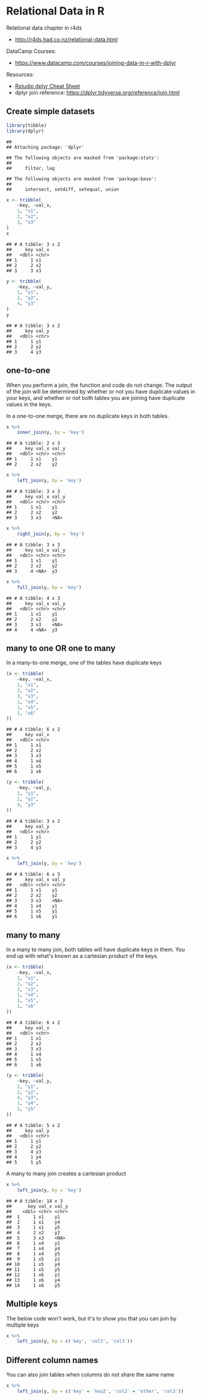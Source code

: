 # Relational Data in R

Relational data chapter in r4ds

- http://r4ds.had.co.nz/relational-data.html

DataCamp Courses:

- https://www.datacamp.com/courses/joining-data-in-r-with-dplyr


Resources:

- [Rstudio dplyr Cheat Sheet](https://github.com/rstudio/cheatsheets/raw/master/data-transformation.pdf)
- dplyr join reference: https://dplyr.tidyverse.org/reference/join.html


## Create simple datasets


```r
library(tibble)
library(dplyr)
```

```
## 
## Attaching package: 'dplyr'
```

```
## The following objects are masked from 'package:stats':
## 
##     filter, lag
```

```
## The following objects are masked from 'package:base':
## 
##     intersect, setdiff, setequal, union
```


```r
x <- tribble(
    ~key, ~val_x,
    1, "x1",
    2, "x2",
    3, "x3"
)
x
```

```
## # A tibble: 3 x 2
##     key val_x
##   <dbl> <chr>
## 1     1 x1   
## 2     2 x2   
## 3     3 x3
```


```r
y <- tribble(
    ~key, ~val_y,
    1, "y1",
    2, "y2",
    4, "y3"
)
y
```

```
## # A tibble: 3 x 2
##     key val_y
##   <dbl> <chr>
## 1     1 y1   
## 2     2 y2   
## 3     4 y3
```

## one-to-one

When you perform a join, the function and code do not change.
The output of the join will be determined by whether or not you have duplicate values in your keys,
and whether or not both tables you are joining have duplicate values in the keys.

In a one-to-one merge, there are no duplicate keys in both tables.



```r
x %>% 
    inner_join(y, by = 'key')
```

```
## # A tibble: 2 x 3
##     key val_x val_y
##   <dbl> <chr> <chr>
## 1     1 x1    y1   
## 2     2 x2    y2
```



```r
x %>% 
    left_join(y, by = 'key')
```

```
## # A tibble: 3 x 3
##     key val_x val_y
##   <dbl> <chr> <chr>
## 1     1 x1    y1   
## 2     2 x2    y2   
## 3     3 x3    <NA>
```


```r
x %>% 
    right_join(y, by = 'key')
```

```
## # A tibble: 3 x 3
##     key val_x val_y
##   <dbl> <chr> <chr>
## 1     1 x1    y1   
## 2     2 x2    y2   
## 3     4 <NA>  y3
```


```r
x %>% 
    full_join(y, by = 'key')
```

```
## # A tibble: 4 x 3
##     key val_x val_y
##   <dbl> <chr> <chr>
## 1     1 x1    y1   
## 2     2 x2    y2   
## 3     3 x3    <NA> 
## 4     4 <NA>  y3
```

## many to one OR one to many

In a many-to-one merge, one of the tables have duplicate keys


```r
(x <- tribble(
    ~key, ~val_x,
    1, "x1",
    2, "x2",
    3, "x3",
    1, "x4",
    1, "x5",
    1, "x6"
))
```

```
## # A tibble: 6 x 2
##     key val_x
##   <dbl> <chr>
## 1     1 x1   
## 2     2 x2   
## 3     3 x3   
## 4     1 x4   
## 5     1 x5   
## 6     1 x6
```

```r
(y <- tribble(
    ~key, ~val_y,
    1, "y1",
    2, "y2",
    4, "y3"
))
```

```
## # A tibble: 3 x 2
##     key val_y
##   <dbl> <chr>
## 1     1 y1   
## 2     2 y2   
## 3     4 y3
```


```r
x %>%
    left_join(y, by = 'key')
```

```
## # A tibble: 6 x 3
##     key val_x val_y
##   <dbl> <chr> <chr>
## 1     1 x1    y1   
## 2     2 x2    y2   
## 3     3 x3    <NA> 
## 4     1 x4    y1   
## 5     1 x5    y1   
## 6     1 x6    y1
```

## many to many

In a many to many join, both tables will have duplicate keys in them.
You end up with what's known as a cartesian product of the keys.


```r
(x <- tribble(
    ~key, ~val_x,
    1, "x1",
    2, "x2",
    3, "x3",
    1, "x4",
    1, "x5",
    1, "x6"
))
```

```
## # A tibble: 6 x 2
##     key val_x
##   <dbl> <chr>
## 1     1 x1   
## 2     2 x2   
## 3     3 x3   
## 4     1 x4   
## 5     1 x5   
## 6     1 x6
```

```r
(y <- tribble(
    ~key, ~val_y,
    1, "y1",
    2, "y2",
    4, "y3",
    1, "y4",
    1, "y5"
))
```

```
## # A tibble: 5 x 2
##     key val_y
##   <dbl> <chr>
## 1     1 y1   
## 2     2 y2   
## 3     4 y3   
## 4     1 y4   
## 5     1 y5
```

A many to many join creates a cartesian product


```r
x %>%
    left_join(y, by = 'key')
```

```
## # A tibble: 14 x 3
##      key val_x val_y
##    <dbl> <chr> <chr>
##  1     1 x1    y1   
##  2     1 x1    y4   
##  3     1 x1    y5   
##  4     2 x2    y2   
##  5     3 x3    <NA> 
##  6     1 x4    y1   
##  7     1 x4    y4   
##  8     1 x4    y5   
##  9     1 x5    y1   
## 10     1 x5    y4   
## 11     1 x5    y5   
## 12     1 x6    y1   
## 13     1 x6    y4   
## 14     1 x6    y5
```



## Multiple keys

The below code won't work, but it's to show you that you can join by multiple keys

```r
x %>%
    left_join(y, by = c('key', 'col2', 'col3'))
```

## Different column names

You can also join tables when columns do not share the same name

```r
x %>%
    left_join(y, by = c('key' = 'key2', 'col2' = 'other', 'col3'))
```
